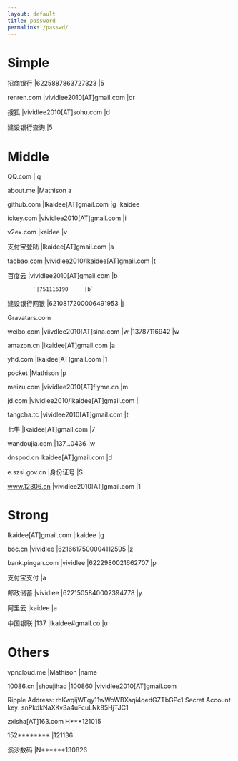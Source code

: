 ```yaml
---
layout: default
title: password
permalink: /passwd/
---
```


Simple
==========
招商银行 	|6225887863727323 	 |5

renren.com 	|vividlee2010[AT]gmail.com 	|dr

搜狐 		|vividlee2010[AT]sohu.com 		|d

建设银行查询 	|5

Middle
==========
QQ.com 	|	q

about.me 	|Mathison 	a

github.com 	|lkaidee[AT]gmail.com 	|g 	|kaidee

ickey.com 	|vividlee2010[AT]gmail.com 	|i

v2ex.com 	|kaidee 	|v

支付宝登陆	|lkaidee[AT]gmail.com 	|a

taobao.com 	|vividlee2010/lkaidee[AT]gmail.com 	|t

百度云		|vividlee2010[AT]gmail.com 	|b

			`|751116190 	|b`

建设银行网银 |6210817200006491953 	|j

Gravatars.com

weibo.com 	|viivdlee2010[AT]sina.com 	|w
            |13787116942            |w

amazon.cn 	|lkaidee[AT]gmail.com 	|a

yhd.com     |lkaidee[AT]gmail.com  |1

pocket 		|Mathison 	|p

meizu.com 	|vividlee2010[AT]flyme.cn 	|m

jd.com 		|vividlee2010/lkaidee[AT]gmail.com 	|j

tangcha.tc 	|vividlee2010[AT]gmail.com 	|t

七牛          |lkaidee[AT]gmail.com          |7

wandoujia.com   |137...0436     |w

dnspod.cn 	lkaidee[AT]gmail.com 	|d

e.szsi.gov.cn 	|身份证号 		|S

www.12306.cn 	|vividlee2010[AT]gmail.com 	|1

Strong
==========
lkaidee[AT]gmail.com 	|lkaidee 	|g

boc.cn 		|vividlee 	|6216617500004112595 	|z

bank.pingan.com 	|vividlee 	|6222980021662707 	|p

支付宝支付		|a

邮政储蓄 		|vividlee 	|6221505840002394778 	|y

阿里云 			|kaidee 	|a

中国银联  	|137 	|lkaidee#gmail.co 		|u

Others
==========
vpncloud.me 	|Mathison 	|name

10086.cn        |shoujihao  |100860     |vividlee2010[AT]gmail.com

Ripple Address: rhKwqijWFqy11wWoWBXaqi4qedGZTbGPc1   Secret Account key: snPkdkNaXKv3a4uFcuLNk85HjTJC1

zxisha[AT]163.com H***121015

152********  |121136

溪沙数码 		|N******130826
